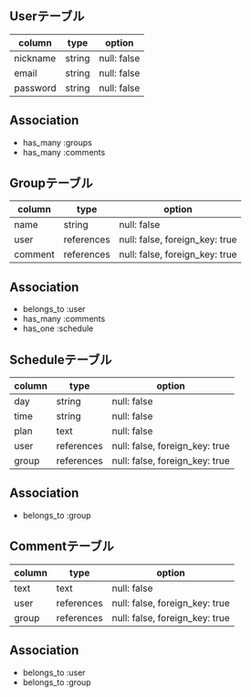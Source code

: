 ## Userテーブル

| column   | type   | option      |
| -------- | ------ | ----------- |
| nickname | string | null: false |
| email    | string | null: false |
| password | string | null: false |

## Association
- has_many :groups
- has_many :comments

## Groupテーブル

| column  | type       | option                         |
| ------- | ---------- | ------------------------------ |
| name    | string     | null: false                    |
| user    | references | null: false, foreign_key: true |
| comment | references | null: false, foreign_key: true |

## Association
- belongs_to :user
- has_many :comments
- has_one :schedule

## Scheduleテーブル

| column | type       | option                         |
| ------ | ---------- | ------------------------------ |
| day    | string     | null: false                    |
| time   | string     | null: false                    |
| plan   | text       | null: false                    |
| user   | references | null: false, foreign_key: true |
| group  | references | null: false, foreign_key: true |

## Association
- belongs_to :group

## Commentテーブル

| column | type       | option                         |
| ------ | ---------- | ------------------------------ |
| text   | text       | null: false                    |
| user   | references | null: false, foreign_key: true |
| group  | references | null: false, foreign_key: true |

## Association
- belongs_to :user
- belongs_to :group
